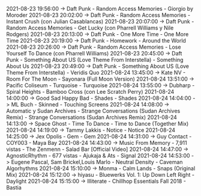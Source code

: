 2021-08-23 19:56:00 -> Daft Punk - Random Access Memories - Giorgio by Moroder
2021-08-23 20:02:00 -> Daft Punk - Random Access Memories - Instant Crush (con Julian Casablancas)
2021-08-23 20:07:00 -> Daft Punk - Random Access Memories - Get Lucky (con Pharrell Williams y Nile Rodgers)
2021-08-23 20:13:00 -> Daft Punk - One More Time - One More Time
2021-08-23 20:19:00 -> Daft Punk - Homework - Around the World
2021-08-23 20:26:00 -> Daft Punk - Random Access Memories - Lose Yourself To Dance (con Pharrell Williams)
2021-08-23 20:45:00 -> Daft Punk - Something About US (Love Theme From Interstella) - Something About Us
2021-08-23 20:49:00 -> Daft Punk - Something About US (Love Theme From Interstella) - Veridis Quo
2021-08-24 13:45:00 -> Kate NV - Room For The Moon - Sayonara (Full Moon Version)
2021-08-24 13:51:00 -> Pacific Coliseum - Turquoise - Turquoise
2021-08-24 13:55:00 -> Dubharp - Spiral Heights - Bamboo Cross (con Lee Scratch Perry)
2021-08-24 14:00:00 -> Good Sad Happy Bad - Shades - Shades
2021-08-24 14:04:00 -> ML Buch - Skinned - Touching Screens
2021-08-24 14:08:00 -> Automatic y Sudan Archives - Strange Conversations (Sudan Archives Remix) - Strange Conversations (Sudan Archives Remix)
2021-08-24 14:13:00 -> Space Ghost - Time To Dance - Time to Dance (Together Mix)
2021-08-24 14:19:00 -> Tammy Lakkis - Notice - Notice
2021-08-24 14:25:00 -> Jex Opolis - Gem - Gem
2021-08-24 14:31:00 -> Guy Contact - COY003 - Maya Bay
2021-08-24 14:43:00 -> Music From Memory - 7,911 vistas - The Zenmenn - Salad Bar [Official Video]
2021-08-24 14:47:00 -> AgnosticRhythm - 677 vistas - Ajukaja & Ats - Signal
2021-08-24 14:53:00 -> Eugene Pascal, Sam Brickel,Louis Marlo - Neutral Density - Caveman Algorhythms
2021-08-24 15:10:00 -> Monma - Calm Lands - Snaps (Original Mix)
2021-08-24 15:12:00 -> hiyasu - Bluewerks Vol. 1: Up Down Left Right - Daylight
2021-08-24 15:15:00 -> Illiterate - Chillhop Essentials Fall 2018 - Bastia
